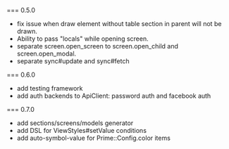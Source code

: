 === 0.5.0
* fix issue when draw element without table section in parent will not be drawn.
* Ability to pass "locals" while opening screen.
* separate screen.open_screen to screen.open_child and screen.open_modal.
* separate sync#update and sync#fetch

=== 0.6.0
* add testing framework
* add auth backends to ApiClient: password auth and facebook auth

=== 0.7.0
* add sections/screens/models generator
* add DSL for ViewStyles#setValue conditions
* add auto-symbol-value for Prime::Config.color items